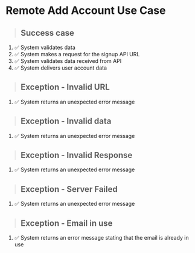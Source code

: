 # Remote Add Account Use Case

> ## Success case
1. ✅ System validates data
2. ✅ System makes a request for the signup API URL
3. ✅ System validates data received from API
4. ✅ System delivers user account data

> ## Exception - Invalid URL
1. ✅ System returns an unexpected error message

> ## Exception - Invalid data
1. ✅ System returns an unexpected error message

> ## Exception - Invalid Response
1. ✅ System returns an unexpected error message

> ## Exception - Server Failed
1. ✅ System returns an unexpected error message

> ## Exception - Email in use
1. ✅ System returns an error message stating that the email is already in use